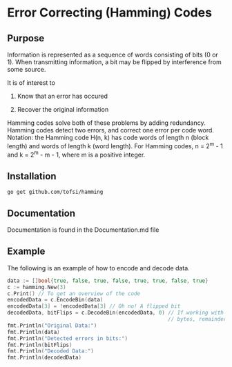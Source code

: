 # Error Correcting (Hamming) Codes

## Purpose

Information is represented as a sequence of words consisting of bits (0 or 1). When transmitting information, a bit may be flipped by interference from some source.

It is of interest to 

1. Know that an error has occured

2. Recover the original information

Hamming codes solve both of these problems by adding redundancy.
Hamming codes detect two errors, and correct one error per code word.
Notation: the Hamming code H(n, k) has code words of length n (block length) and words of length k (word length).
For Hamming codes, n = 2<sup>m</sup> - 1 and k = 2<sup>m</sup> - m - 1, where m is a positive integer.

## Installation

`go get github.com/tofsi/hamming`

## Documentation

Documentation is found in the Documentation.md file

## Example

The following is an example of how to encode and decode data.

```go
data := []bool{true, false, true, false, true, true, false, true}
c := hamming.New(3)
c.Print() // To get an overview of the code
encodedData = c.EncodeBin(data)
encodedData[3] = !encodedData[3] // Oh no! A flipped bit
decodedData, bitFlips = c.DecodeBin(encodedData, 0) // If working with H(7, 4) and
                                                    // bytes, remainder is always 0
fmt.Println("Original Data:")
fmt.Println(data)
fmt.Println("Detected errors in bits:")
fmt.Println(bitFlips)
fmt.Println("Decoded Data:")
fmt.Println(decodedData)
```
